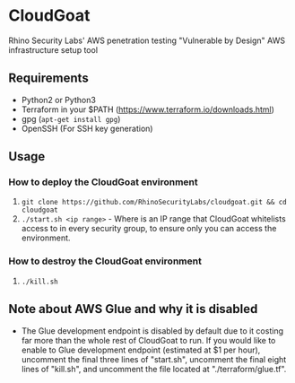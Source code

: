 # CloudGoat
Rhino Security Labs' AWS penetration testing "Vulnerable by Design" AWS infrastructure setup tool

## Requirements
- Python2 or Python3  
- Terraform in your $PATH (https://www.terraform.io/downloads.html)  
- gpg (`apt-get install gpg`)  
- OpenSSH (For SSH key generation)  

## Usage

### How to deploy the CloudGoat environment
1. `git clone https://github.com/RhinoSecurityLabs/cloudgoat.git && cd cloudgoat`  
2. `./start.sh <ip range>` - Where <ip range> is an IP range that CloudGoat whitelists access to in every security group, to ensure only you can access the environment.  

### How to destroy the CloudGoat environment
1. `./kill.sh`  

## Note about AWS Glue and why it is disabled
- The Glue development endpoint is disabled by default due to it costing far more than the whole rest of CloudGoat to run. If you would like to enable to Glue development endpoint (estimated at $1 per hour), uncomment the final three lines of "start.sh", uncomment the final eight lines of "kill.sh", and uncomment the file located at "./terraform/glue.tf".

